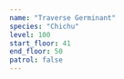 ```yaml
---
name: "Traverse Germinant"
species: "Chichu"
level: 100
start_floor: 41
end_floor: 50
patrol: false
---
```

